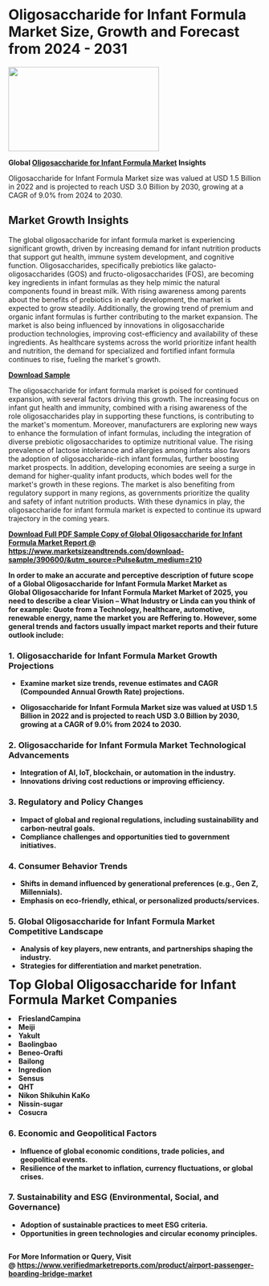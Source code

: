 <H1>Oligosaccharide for Infant Formula Market Size, Growth and Forecast from 2024 - 2031</H1><img class="aligncenter size-medium wp-image-584254" src="https://thirdeyenews.in/wp-content/uploads/2024/09/Global-Market-Research-300x168.jpeg" alt="" width="300" height="168" /><p><strong>Global&nbsp;<a href="https://www.marketsizeandtrends.com/download-sample/390600/&amp;utm_source=Pulse&amp;utm_medium=210">Oligosaccharide for Infant Formula Market</a> Insights</strong></p><p>Oligosaccharide for Infant Formula Market size was valued at USD 1.5 Billion in 2022 and is projected to reach USD 3.0 Billion by 2030, growing at a CAGR of 9.0% from 2024 to 2030.</p><p><h2>Market Growth Insights</h2> <p>The global oligosaccharide for infant formula market is experiencing significant growth, driven by increasing demand for infant nutrition products that support gut health, immune system development, and cognitive function. Oligosaccharides, specifically prebiotics like galacto-oligosaccharides (GOS) and fructo-oligosaccharides (FOS), are becoming key ingredients in infant formulas as they help mimic the natural components found in breast milk. With rising awareness among parents about the benefits of prebiotics in early development, the market is expected to grow steadily. Additionally, the growing trend of premium and organic infant formulas is further contributing to the market expansion. The market is also being influenced by innovations in oligosaccharide production technologies, improving cost-efficiency and availability of these ingredients. As healthcare systems across the world prioritize infant health and nutrition, the demand for specialized and fortified infant formula continues to rise, fueling the market's growth.</p> <p><strong><a href="#">Download Sample</a></strong></p> <p>The oligosaccharide for infant formula market is poised for continued expansion, with several factors driving this growth. The increasing focus on infant gut health and immunity, combined with a rising awareness of the role oligosaccharides play in supporting these functions, is contributing to the market's momentum. Moreover, manufacturers are exploring new ways to enhance the formulation of infant formulas, including the integration of diverse prebiotic oligosaccharides to optimize nutritional value. The rising prevalence of lactose intolerance and allergies among infants also favors the adoption of oligosaccharide-rich infant formulas, further boosting market prospects. In addition, developing economies are seeing a surge in demand for higher-quality infant products, which bodes well for the market's growth in these regions. The market is also benefiting from regulatory support in many regions, as governments prioritize the quality and safety of infant nutrition products. With these dynamics in play, the oligosaccharide for infant formula market is expected to continue its upward trajectory in the coming years.</p> <p><strong><a href="#"></p><p><span class=""><strong>Download Full PDF Sample Copy of Global Oligosaccharide for Infant Formula Market Report</strong> @ <a href="https://www.marketsizeandtrends.com/download-sample/390600/&amp;utm_source=Pulse&amp;utm_medium=210" target="_blank">https://www.marketsizeandtrends.com/download-sample/390600/&amp;utm_source=Pulse&amp;utm_medium=210</a></span></p><p>In order to make an accurate and perceptive description of future scope of a Global&nbsp;Oligosaccharide for Infant Formula Market Market as Global&nbsp;Oligosaccharide for Infant Formula Market Market of 2025, you need to describe a clear Vision &ndash; What Industry or Linda can you think of for example: Quote from a Technology, healthcare, automotive, renewable energy, name the market you are Reffering to. However, some general trends and factors usually impact market reports and their future outlook include:</p><h3>1.&nbsp;<strong>Oligosaccharide for Infant Formula Market Growth Projections</strong></h3><ul><li>Examine market size trends, revenue estimates and CAGR (Compounded Annual Growth Rate) projections.</li><li><p>Oligosaccharide for Infant Formula Market size was valued at USD 1.5 Billion in 2022 and is projected to reach USD 3.0 Billion by 2030, growing at a CAGR of 9.0% from 2024 to 2030.</p></li></ul><h3>2.&nbsp;<strong>Oligosaccharide for Infant Formula Market Technological Advancements</strong></h3><ul><li>Integration of AI, IoT, blockchain, or automation in the industry.</li><li>Innovations driving cost reductions or improving efficiency.</li></ul><h3>3.&nbsp;<strong>Regulatory and Policy Changes</strong></h3><ul><li>Impact of global and regional regulations, including sustainability and carbon-neutral goals.</li><li>Compliance challenges and opportunities tied to government initiatives.</li></ul><h3>4.&nbsp;<strong>Consumer Behavior Trends</strong></h3><ul><li>Shifts in demand influenced by generational preferences (e.g., Gen Z, Millennials).</li><li>Emphasis on eco-friendly, ethical, or personalized products/services.</li></ul><h3>5.&nbsp;<strong>Global Oligosaccharide for Infant Formula Market Competitive Landscape</strong></h3><ul><li>Analysis of key players, new entrants, and partnerships shaping the industry.</li><li>Strategies for differentiation and market penetration.</li></ul><p data-pm-slice="1 1 []"><span style="color: inherit; font-family: inherit; font-size: 25px;">Top Global Oligosaccharide for Infant Formula Market Companies</span></p><div class="" data-test-id=""><p><li>FrieslandCampina</li><li> Meiji</li><li> Yakult</li><li> Baolingbao</li><li> Beneo-Orafti</li><li> Bailong</li><li> Ingredion</li><li> Sensus</li><li> QHT</li><li> Nikon Shikuhin KaKo</li><li> Nissin-sugar</li><li> Cosucra</li></p></div><h3>6.&nbsp;<strong>Economic and Geopolitical Factors</strong></h3><ul><li>Influence of global economic conditions, trade policies, and geopolitical events.</li><li>Resilience of the market to inflation, currency fluctuations, or global crises.</li></ul><h3>7.&nbsp;<strong>Sustainability and ESG (Environmental, Social, and Governance)</strong></h3><ul><li>Adoption of sustainable practices to meet ESG criteria.</li><li>Opportunities in green technologies and circular economy principles.</li></ul><h2><strong style="font-size: 14px;">For More Information or Query, Visit @&nbsp;</strong><a style="background-color: #ffffff; font-size: 14px;" href="https://www.marketsizeandtrends.com/report/oligosaccharide-for-infant-formula-market/" target="_blank">https://www.verifiedmarketreports.com/product/airport-passenger-boarding-bridge-market</a></h2>
